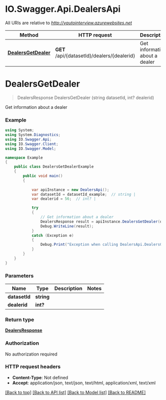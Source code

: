 # IO.Swagger.Api.DealersApi

All URIs are relative to *http://vautointerview.azurewebsites.net*

Method | HTTP request | Description
------------- | ------------- | -------------
[**DealersGetDealer**](DealersApi.md#dealersgetdealer) | **GET** /api/{datasetId}/dealers/{dealerid} | Get information about a dealer


<a name="dealersgetdealer"></a>
# **DealersGetDealer**
> DealersResponse DealersGetDealer (string datasetId, int? dealerid)

Get information about a dealer

### Example
```csharp
using System;
using System.Diagnostics;
using IO.Swagger.Api;
using IO.Swagger.Client;
using IO.Swagger.Model;

namespace Example
{
    public class DealersGetDealerExample
    {
        public void main()
        {
            
            var apiInstance = new DealersApi();
            var datasetId = datasetId_example;  // string | 
            var dealerid = 56;  // int? | 

            try
            {
                // Get information about a dealer
                DealersResponse result = apiInstance.DealersGetDealer(datasetId, dealerid);
                Debug.WriteLine(result);
            }
            catch (Exception e)
            {
                Debug.Print("Exception when calling DealersApi.DealersGetDealer: " + e.Message );
            }
        }
    }
}
```

### Parameters

Name | Type | Description  | Notes
------------- | ------------- | ------------- | -------------
 **datasetId** | **string**|  | 
 **dealerid** | **int?**|  | 

### Return type

[**DealersResponse**](DealersResponse.md)

### Authorization

No authorization required

### HTTP request headers

 - **Content-Type**: Not defined
 - **Accept**: application/json, text/json, text/html, application/xml, text/xml

[[Back to top]](#) [[Back to API list]](../README.md#documentation-for-api-endpoints) [[Back to Model list]](../README.md#documentation-for-models) [[Back to README]](../README.md)

